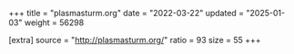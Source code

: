 +++
title = "plasmasturm.org"
date = "2022-03-22"
updated = "2025-01-03"
weight = 56298

[extra]
source = "http://plasmasturm.org/"
ratio = 93
size = 55
+++
